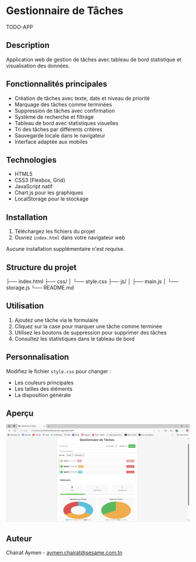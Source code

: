 # Gestionnaire de Tâches
TODO-APP
## Description
Application web de gestion de tâches avec tableau de bord statistique et visualisation des données.

## Fonctionnalités principales
- Création de tâches avec texte, date et niveau de priorité
- Marquage des tâches comme terminées
- Suppression de tâches avec confirmation
- Système de recherche et filtrage
- Tableau de bord avec statistiques visuelles
- Tri des tâches par différents critères
- Sauvegarde locale dans le navigateur
- Interface adaptée aux mobiles

## Technologies
- HTML5
- CSS3 (Flexbox, Grid)
- JavaScript natif
- Chart.js pour les graphiques
- LocalStorage pour le stockage

## Installation
1. Téléchargez les fichiers du projet
2. Ouvrez `index.html` dans votre navigateur web

Aucune installation supplémentaire n'est requise.

## Structure du projet
├── index.html
├── css/
│ └── style.css
├── js/
│ ├── main.js
│ └── storage.js
└── README.md

## Utilisation
1. Ajoutez une tâche via le formulaire
2. Cliquez sur la case pour marquer une tâche comme terminée
3. Utilisez les boutons de suppression pour supprimer des tâches
4. Consultez les statistiques dans le tableau de bord

## Personnalisation
Modifiez le fichier `style.css` pour changer :
- Les couleurs principales
- Les tailles des éléments
- La disposition générale

## Aperçu
![Interface de l'application](/images/screenshot.png)


## Auteur
Chairat Aymen - aymen.chairat@sesame.com.tn
